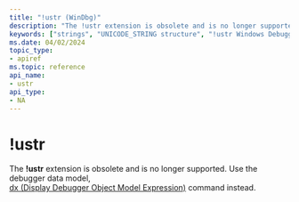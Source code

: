 ```yaml
---
title: "!ustr (WinDbg)"
description: "The !ustr extension is obsolete and is no longer supported."
keywords: ["strings", "UNICODE_STRING structure", "!ustr Windows Debugging"]
ms.date: 04/02/2024
topic_type:
- apiref
ms.topic: reference
api_name:
- ustr
api_type:
- NA
---
```


# !ustr

The **!ustr** extension is obsolete and is no longer supported. Use the debugger data model,  
[dx (Display Debugger Object Model Expression)](dx--display-visualizer-variables-.md) command instead.
